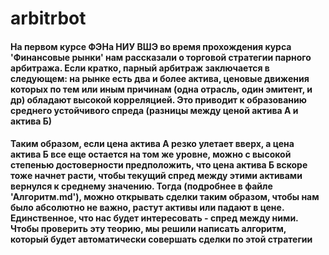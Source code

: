 # arbitrbot
#### На первом курсе ФЭНа НИУ ВШЭ во время прохождения курса 'Финансовые рынки' нам рассказали о торговой стратегии парного арбитража. Если кратко, парный арбитраж заключается в следующем: на рынке есть два и более актива, ценовые движения которых по тем или иным причинам (одна отрасль, один эмитент, и др) обладают высокой корреляцией. Это приводит к образованию среднего устойчивого спреда (разницы между ценой актива А и актива Б)

#### Таким образом, если цена актива А резко улетает вверх, а цена актива Б все еще остается на том же уровне, можно с высокой степенью достоверности предположить, что цена актива Б вскоре тоже начнет расти, чтобы текущий спред между этими активами вернулся к среднему значению. Тогда (подробнее в файле 'Алгоритм.md'), можно открывать сделки таким образом, чтобы нам было абсолютно не важно, растут активы или падают в цене. Единственное, что нас будет интересовать - спред между ними. Чтобы проверить эту теорию, мы решили написать алгоритм, который будет автоматически совершать сделки по этой стратегии
